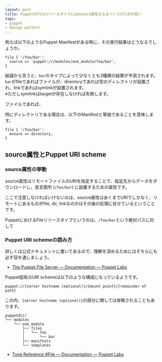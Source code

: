 ```yaml
---
layout: post
title: PuppetのFileリソースタイプにはensure属性をなるべくつけた方が良い
tags: 
- puppet
- design pattern
---
```

例えば以下のようなPuppet Manifestがある時に、その実行結果はどうなるでしょうか。

```puppet
file { '/foo/bar':
  source => 'puppet:///modules/one_module/foo/bar',
}
```

結論から言うと、`bar`のタイプによって少なくとも3種類の結果が予測されます。
`bar`がfileであればファイルが、directoryであれば空のディレクトリが設置され、linkであればsymlinkが設置されます。  
※ただしsymlinkはtargetが存在しなければ失敗します。

ファイルであれば、

特にディレクトリである場合は、以下のManifestと等価であることを意味します。

```puppet
file { '/foo/bar':
  ensure => directory,
}
```

## source属性とPuppet URI scheme

### source属性の挙動

source属性はリモートファイルのURIを指定することで、指定先からデータをダウンロードし、宣言箇所 (`/foo/bar`) に設置するための属性です。

ここで注意しなければいけないのは、source属性はあくまでURIでしかなく、リモートにあるものがfile, dir, linkなのかはその後の処理に任せているということです。

PuppetにおけるFileリソースタイプというのは、`/foo/bar`という絶対パスに対して

### Puppet URI schemeの読み方

詳しくは公式ドキュメントに書いてあるので、理解を深めるためにはそちらにも必ず目を通しましょう。

 * [The Puppet File Server — Documentation — Puppet Labs](http://docs.puppetlabs.com/guides/file_serving.html)

Puppet固有のURI schemeは以下のような構成になっているようです。

```
puppet://{server hostname (optional)}/{mount point}/{remainder of path}
```

この内、`{server hostname (optional)}`の部分に関しては省略されることもあります。

```
puppetdir/
└── modules
    └── one_module
        ├── files
        │   └── foo
        │       └── bar
        ├── manifests
        └── templates
```

 * [Type Reference #File — Documentation — Puppet Labs](http://docs.puppetlabs.com/references/latest/type.html#file)
